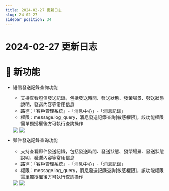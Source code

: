 ```yaml
---
title: 2024-02-27 更新日志
slug: 24-02-27
sidebar_position: 34
---
```



# 2024-02-27 更新日志

# 🎉 新功能

- 短信發送記錄查詢功能
    - 支持查看短信發送記錄，包括發送時間、發送狀態、發榮場景、發送狀態說明、發送內容等常用信息
    - 路徑：「客戶管理系統」-「消息中心」-「消息記錄」
    - 權限：message.log_query，消息發送記錄查詢[敏感權限]，該功能權限需單獨授權後方可執行查詢操作
    <img src="/assets/SWWabSjA2otZIgx0qfpczbMknOg.png" src-width="1868" src-height="1642" align="center"/>
    <img src="/assets/Qzs0bZpzGoZPnixFkqscp12snjf.png" src-width="3240" src-height="1624" align="center"/>

- 郵件發送記錄查询功能
    - 支持查看郵件發送記錄，包括發送時間、發送狀態、發榮場景、發送狀態說明、發送內容等常用信息
    - 路徑：「客戶管理系統」-「消息中心」-「消息記錄」
    - 權限：message.log_query，消息發送記錄查詢[敏感權限]，該功能權限需單獨授權後方可執行查詢操作
    <img src="/assets/MVUXb1RHao4Nzgx59uhc0kgYn9e.png" src-width="1868" src-height="1642" align="center"/>
    <img src="/assets/Sl8BbscsWonOosxF8Y4cjJvDnnh.png" src-width="3236" src-height="1612" align="center"/>
    

